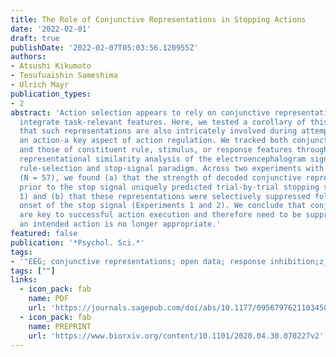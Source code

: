 ```yaml
---
title: The Role of Conjunctive Representations in Stopping Actions
date: '2022-02-01'
draft: true
publishDate: '2022-02-07T05:03:56.120955Z'
authors:
- Atsushi Kikumoto
- Tesufuaishin Sameshima
- Ulrich Mayr
publication_types:
- 2
abstract: 'Action selection appears to rely on conjunctive representations that nonlinearly
  integrate task-relevant features. Here, we tested a corollary of this hypothesis:
  that such representations are also intricately involved during attempts to stop
  an action-a key aspect of action regulation. We tracked both conjunctive representations
  and those of constituent rule, stimulus, or response features through trial-by-trial
  representational similarity analysis of the electroencephalogram signal in a combined
  rule-selection and stop-signal paradigm. Across two experiments with student participants
  (N = 57), we found (a) that the strength of decoded conjunctive representations
  prior to the stop signal uniquely predicted trial-by-trial stopping success (Experiment
  1) and (b) that these representations were selectively suppressed following the
  onset of the stop signal (Experiments 1 and 2). We conclude that conjunctive representations
  are key to successful action execution and therefore need to be suppressed when
  an intended action is no longer appropriate.'
featured: false
publication: '*Psychol. Sci.*'
tags:
- '"EEG; conjunctive representations; open data; response inhibition;z_MyPapers"'
tags: [""]
links:
  - icon_pack: fab
    name: PDF
    url: 'https://journals.sagepub.com/doi/abs/10.1177/09567976211034505'
  - icon_pack: fab
    name: PREPRINT
    url: 'https://www.biorxiv.org/content/10.1101/2020.04.30.070227v2'
---
```


